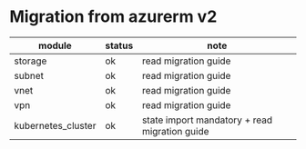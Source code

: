 # Migration from azurerm v2

| module | status | note  |
|--------|--------|-------|
| storage| ok     | read migration guide |
| subnet | ok     | read migration guide |
| vnet   | ok     | read migration guide |
| vpn    | ok     | read migration guide |
| kubernetes_cluster | ok     | state import mandatory + read migration guide |
